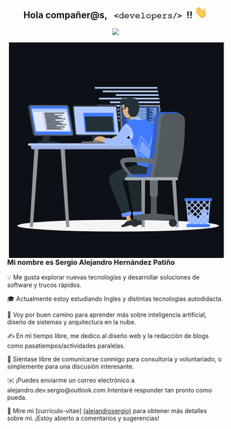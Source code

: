 <div align="center">
  <h2> Hola compañer@s, <code> <𝚍𝚎𝚟𝚎𝚕𝚘𝚙𝚎𝚛𝚜/> </code>!! <img src="./img/Hi.gif" width="30px"></h2>
</div>
<p align="center">
  <a>
    <img src="https://readme-typing-svg.herokuapp.com?lines=Desarrollador+de+software;Diseñador+UI/UX;&center=true&width=500&height=50"></a>
</p>

<p><img align="right" src="./img/animation_dev.gif" alt="adam-pw" /></p>


<h3>Mi nombre es Sergio Alejandro Hernández Patiño</h3>

<p>💡 Me gusta explorar nuevas tecnologías y desarrollar soluciones de software y trucos rápidos.</p>

<p>🎓 Actualmente estoy estudiando Ingles y distintas tecnologias autodidacta.</p>

<p>🌱 Voy por buen camino para aprender más sobre inteligencia artificial, diseño de sistemas y arquitectura en la nube.</p>

<p>✍️ En mi tiempo libre, me dedico al diseño web y la redacción de blogs como pasatiempos/actividades paralelas.</p>

<p>💬 Siéntase libre de comunicarse conmigo para consultoría y voluntariado, o simplemente para una discusión interesante.</p>

<p>✉️ ¡Puedes enviarme un correo electrónico a alejandro.dev.sergio@outlook.com Intentaré responder tan pronto como pueda.</p>

<p>📄 Mire mi [currículo-vitae] <a href="https://alejandrosergio.github.io/Curriculum-Vitae/" target="_BLANK">(alejandrosergio)</a> para obtener más detalles sobre mí. ¡Estoy abierto a comentarios y sugerencias!</p>